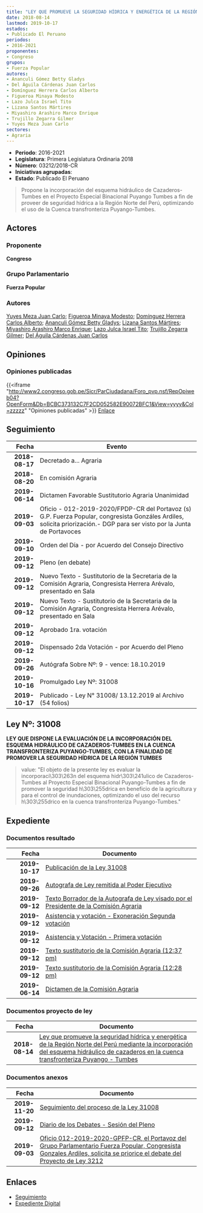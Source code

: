 ```yaml
---
title: "LEY QUE PROMUEVE LA SEGURIDAD HÍDRICA Y ENERGÉTICA DE LA REGIÓN NORTE DEL PERÚ MEDIANTE LA INCORPORACIÓN DEL ESQUEMA HIDRÁULICO DE CAZADEROS EN LA CUENCA TRANSFRONTERIZA PUYANGO-TUMBES"
date: 2018-08-14
lastmod: 2019-10-17
estados:
- Publicado El Peruano
periodos:
- 2016-2021
proponentes:
- Congreso
grupos:
- Fuerza Popular
autores:
- Ananculi Gómez Betty Gladys
- Del Águila Cárdenas Juan Carlos
- Domínguez Herrera Carlos Alberto
- Figueroa Minaya Modesto
- Lazo Julca Israel Tito
- Lizana Santos Mártires
- Miyashiro Arashiro Marco Enrique
- Trujillo Zegarra Gilmer
- Yuyes Meza Juan Carlo
sectores:
- Agraria
---
```

- **Periodo**: 2016-2021
- **Legislatura**: Primera Legislatura Ordinaria 2018
- **Número**: 03212/2018-CR
- **Iniciativas agrupadas**: 
- **Estado**: Publicado El Peruano

> Propone la incorporación del esquema hidráulico de Cazaderos-Tumbes en el Proyecto Especial Binacional Puyango Tumbes a fin de proveer de seguridad hídrica a la Región Norte del Perú, optimizando el uso de la Cuenca transfronteriza Puyango-Tumbes.


## Actores

### Proponente

**Congreso**

### Grupo Parlamentario

**Fuerza Popular**

### Autores

[Yuyes Meza Juan Carlo](mailto:mailto:jyuyes@congreso.gob.pe); [Figueroa Minaya Modesto](mailto:mailto:mfigueroam@congreso.gob.pe); [Domínguez Herrera Carlos Alberto](mailto:mailto:cdominguez@congreso.gob.pe); [Ananculi Gómez Betty Gladys](mailto:mailto:bananculi@congreso.gob.pe); [Lizana Santos Mártires](mailto:mailto:mlizana@congreso.gob.pe); [Miyashiro Arashiro Marco Enrique](mailto:mailto:mmiyashiro@congreso.gob.pe); [Lazo Julca Israel Tito](mailto:mailto:ilazo@congreso.gob.pe); [Trujillo Zegarra Gilmer](mailto:mailto:gtrujilloz@congreso.gob.pe); [Del Águila Cárdenas Juan Carlos](mailto:mailto:jdelaguila@congreso.gob.pe)

## Opiniones

### Opiniones publicadas

{{<iframe "http://www2.congreso.gob.pe/Sicr/ParCiudadana/Foro_pvp.nsf/RepOpiweb04?OpenForm&Db=BCBC373132C7F2CD052582E90072BFC1&View=yyyy&Col=zzzzz" "Opiniones publicadas" >}}
[Enlace](http://www2.congreso.gob.pe/Sicr/ParCiudadana/Foro_pvp.nsf/RepOpiweb04?OpenForm&Db=BCBC373132C7F2CD052582E90072BFC1&View=yyyy&Col=zzzzz)


## Seguimiento

| Fecha | Evento |
|------:|--------|
| **2018-08-17** | Decretado a... Agraria |
| **2018-08-20** | En comisión Agraria |
| **2019-06-14** | Dictamen Favorable Sustitutorio Agraria Unanimidad |
| **2019-09-03** | Oficio - 012-2019-2020/FPDP-CR del Portavoz (s) G.P. Fuerza Popular, congresista Gonzáles Ardiles, solicita priorización.- DGP para ser visto por la Junta de Portavoces |
| **2019-09-10** | Orden del Día - por Acuerdo del Consejo Directivo |
| **2019-09-12** | Pleno (en debate) |
| **2019-09-12** | Nuevo Texto - Sustitutorio de la Secretaria de la Comisión Agraria, Congresista Herrera Arévalo, presentado en Sala |
| **2019-09-12** | Nuevo Texto - Sustitutorio de la Secretaria de la Comisión Agraria, Congresista Herrera Arévalo, presentado en Sala |
| **2019-09-12** | Aprobado 1ra. votación |
| **2019-09-12** | Dispensado 2da Votación - por Acuerdo del Pleno |
| **2019-09-26** | Autógrafa Sobre Nº: 9 - vence: 18.10.2019 |
| **2019-10-16** | Promulgado Ley Nº: 31008 |
| **2019-10-17** | Publicado - Ley N° 31008/ 13.12.2019 al Archivo (54 folios) |

## Ley Nº: 31008

**LEY QUE DISPONE LA EVALUACIÓN DE LA INCORPORACIÓN DEL ESQUEMA HIDRÁULICO DE CAZADEROS-TUMBES EN LA CUENCA TRANSFRONTERIZA PUYANGO-TUMBES, CON LA FINALIDAD DE PROMOVER LA SEGURIDAD HÍDRICA DE LA REGIÓN TUMBES**

> value: "El objeto de la presente ley es evaluar la incorporaci\303\263n del esquema hidr\303\241ulico de Cazaderos-Tumbes al Proyecto Especial Binacional Puyango-Tumbes a fin de promover la seguridad h\303\255drica en beneficio de la agricultura y para el control de inundaciones, optimizando el uso del recurso h\303\255drico en la cuenca transfronteriza Puyango-Tumbes."


## Expediente

### Documentos resultado

| Fecha | Documento |
|------:|-----------|
| **2019-10-17** | [Publicación de la Ley 31008](http://www.leyes.congreso.gob.pe/Documentos/2016_2021/ADLP/Normas_Legales/31008-LEY.pdf) |
| **2019-09-26** | [Autografa de Ley remitida al Poder Ejecutivo](http://www.leyes.congreso.gob.pe/Documentos/2016_2021/ADLP/Texto_Aprobado/AU0321220190926.pdf) |
| **2019-09-12** | [Texto Borrador de la Autografa de Ley visado por el Presidente de la Comisión Agraria](http://www.leyes.congreso.gob.pe/Documentos/2016_2021/Texto_Borrador_de_Autografa/BAU0321220190916.pdf) |
| **2019-09-12** | [Asistencia y votación - Exoneración Segunda votación](http://www.leyes.congreso.gob.pe/Documentos/2016_2021/Asistencia_y_Votacion/Proyectos_de_Ley/Exoneracion_de_Segunda_Votacion/ESV0321220190912.pdf) |
| **2019-09-12** | [Asistencia y Votación - Primera votación](http://www.leyes.congreso.gob.pe/Documentos/2016_2021/Asistencia_y_Votacion/Proyectos_de_Ley/AV0321220190912.pdf) |
| **2019-09-12** | [Texto sustitutorio de la Comisión Agraria (12:37 pm)](http://www.leyes.congreso.gob.pe/Documentos/2016_2021/Texto_Sustitutorio/Proyectos_de_Ley/TS0321220190912..pdf) |
| **2019-09-12** | [Texto sustitutorio de la Comisión Agraria (12:28 pm)](http://www2.congreso.gob.pe/Sicr/TraDocEstProc/Contdoc01_2011.nsf/Docpub/36919A2E08B13D3A0525847300602350/$FILE/PL03212.pdf) |
| **2019-06-14** | [Dictamen de la Comisión Agraria](http://www.leyes.congreso.gob.pe/Documentos/2016_2021/ADLP/Normas_Legales/30815-LEY.pdf) |

### Documentos proyecto de ley

| Fecha | Documento |
|------:|-----------|
| **2018-08-14** | [Ley que promueve la seguridad hídrica y energética de la Región Norte del Perú mediante la incorporación del esquema hidráulico de cazaderos en la cuenca transfronteriza Puyango - Tumbes](http://www.leyes.congreso.gob.pe/Documentos/2016_2021/Proyectos_de_Ley_y_de_Resoluciones_Legislativas/PL0321220180814.PDF) |

### Documentos anexos

| Fecha | Documento |
|------:|-----------|
| **2019-11-20** | [Seguimiento del proceso de la Ley 31008](http://www.leyes.congreso.gob.pe/Documentos/2016_2021/Seguimiento_de_Proyectos_de_Ley/03212PL20161120.pdf) |
| **2019-09-12** | [Diario de los Debates - Sesión del Pleno](http://www2.congreso.gob.pe/Sicr/DiarioDebates/Publicad.nsf/SesionesPleno/05256D6E0073DFE905258474000ED4E1/$FILE/PLO-2019-10.pdf) |
| **2019-09-03** | [Oficio 012-2019-2020-GPFP-CR, el Portavoz del Grupo Parlamentario Fuerza Popular, Congresista Gonzales Ardiles, solicita se priorice el debate del Proyecto de Ley 3212](http://www.leyes.congreso.gob.pe/Documentos/2016_2021/Oficios/Grupos_Parlamentarios/OFICIO-012-2019-2020-GPFP-CR.pdf) |

## Enlaces

- [Seguimiento](http://www2.congreso.gob.pe/Sicr/TraDocEstProc/CLProLey2016.nsf/f7fff46988ca05b1052578e100829cc7/d5fa00d13c936f29052582e9006e6a31?OpenDocument)
- [Expediente Digital](http://www2.congreso.gob.pe/Sicr/TraDocEstProc/Expvirt_2011.nsf/visbusqptramdoc1621/03212?opendocument)


